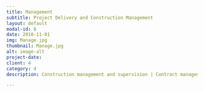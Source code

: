 ```yaml
---
title: Management
subtitle: Project Delivery and Construction Management
layout: default
modal-id: 6
date: 2010-11-01
img: Manage.jpg
thumbnail: Manage.jpg
alt: image-alt
project-date: 
client: 4
category: 4
description: Construction management and supervision | Contract management

---
```

